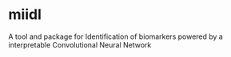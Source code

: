 # miidl
A tool and package for Identification of biomarkers powered by a interpretable Convolutional Neural Network
